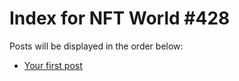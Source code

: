 # Index for NFT World #428
Posts will be displayed in the order below:

- [Your first post](./001-first.md)

